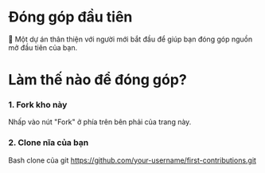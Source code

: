  # Đóng góp đầu tiên

🥇  Một dự án thân thiện với người mới bắt đầu để giúp bạn đóng góp nguồn mở đầu tiên của bạn.  

 # Làm thế nào để đóng góp?

### 1. Fork kho này
Nhấp vào nút "Fork" ở phía trên bên phải của trang này.

### 2. Clone nĩa của bạn
Bash
clone của git https://github.com/your-username/first-contributions.git